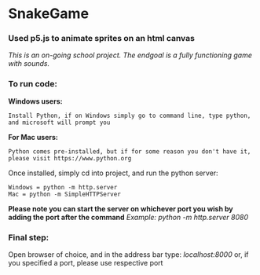 # SnakeGame

### Used p5.js to animate sprites on an html canvas 
_This is an on-going school project. The endgoal is a fully functioning game with sounds._

### To run code:

__Windows users:__
```
Install Python, if on Windows simply go to command line, type python, and microsoft will prompt you
```
__For Mac users:__
```
Python comes pre-installed, but if for some reason you don't have it, please visit https://www.python.org
```
Once installed, simply cd into project, and run the python server:
```
Windows = python -m http.server 
Mac = python -m SimpleHTTPServer
```
__Please note you can start the server on whichever port you wish by adding the port after the command__ _Example: python -m http.server 8080_

### Final step:

Open browser of choice, and in the address bar type: _localhost:8000_ or, if you specified a port, please use respective port
